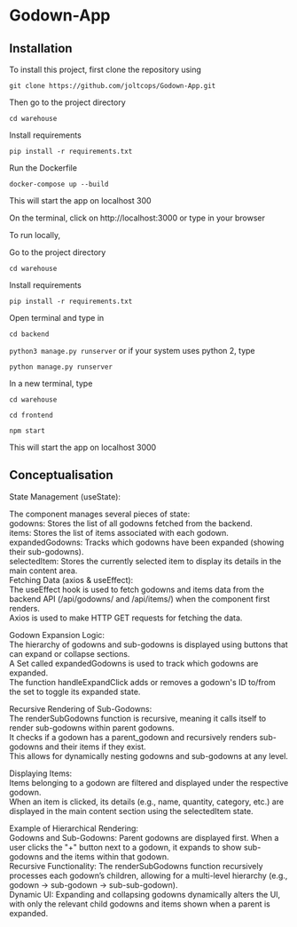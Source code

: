 # Godown-App
## Installation
To install this project, first clone the repository using

```git clone https://github.com/joltcops/Godown-App.git```

Then go to the project directory

```cd warehouse```

Install requirements

```pip install -r requirements.txt```

Run the Dockerfile

```docker-compose up --build```

This will start the app on localhost 300

On the terminal, click on http://localhost:3000 or type in your browser



To run locally,

Go to the project directory

```cd warehouse```

Install requirements

```pip install -r requirements.txt```

Open terminal and type in

```cd backend```

```python3 manage.py runserver``` or if your system uses python 2, type

```python manage.py runserver```

In a new terminal, type

```cd warehouse```

```cd frontend```

```npm start```

This will start the app on localhost 3000

## Conceptualisation

State Management (useState):

The component manages several pieces of state:<br>
godowns: Stores the list of all godowns fetched from the backend.<br>
items: Stores the list of items associated with each godown.<br>
expandedGodowns: Tracks which godowns have been expanded (showing their sub-godowns).<br>
selectedItem: Stores the currently selected item to display its details in the main content area.<br>
Fetching Data (axios & useEffect):<br>
The useEffect hook is used to fetch godowns and items data from the backend API (/api/godowns/ and /api/items/) when the component first renders.<br>
Axios is used to make HTTP GET requests for fetching the data.<br>

Godown Expansion Logic:<br>
The hierarchy of godowns and sub-godowns is displayed using buttons that can expand or collapse sections.<br>
A Set called expandedGodowns is used to track which godowns are expanded.<br>
The function handleExpandClick adds or removes a godown's ID to/from the set to toggle its expanded state.<br>

Recursive Rendering of Sub-Godowns:<br>
The renderSubGodowns function is recursive, meaning it calls itself to render sub-godowns within parent godowns.<br>
It checks if a godown has a parent_godown and recursively renders sub-godowns and their items if they exist.<br>
This allows for dynamically nesting godowns and sub-godowns at any level.<br>

Displaying Items:<br>
Items belonging to a godown are filtered and displayed under the respective godown.<br>
When an item is clicked, its details (e.g., name, quantity, category, etc.) are displayed in the main content section using the selectedItem state.<br>

Example of Hierarchical Rendering:<br>
Godowns and Sub-Godowns: Parent godowns are displayed first. When a user clicks the "+" button next to a godown, it expands to show sub-godowns and the items within that godown.<br>
Recursive Functionality: The renderSubGodowns function recursively processes each godown’s children, allowing for a multi-level hierarchy (e.g., godown → sub-godown → sub-sub-godown).<br>
Dynamic UI: Expanding and collapsing godowns dynamically alters the UI, with only the relevant child godowns and items shown when a parent is expanded.<br>